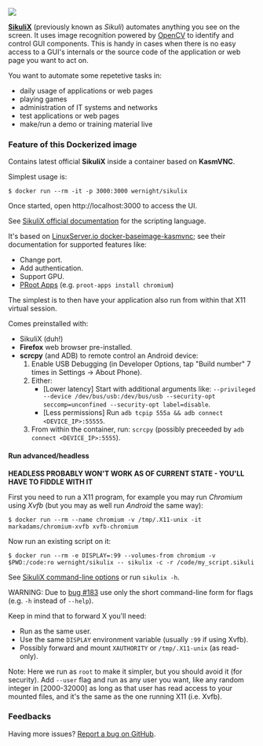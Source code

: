 [![](https://badge.imagelayers.io/wernight/sikulix:latest.svg)](https://imagelayers.io/?images=wernight/sikulix:latest 'Get your own badge on imagelayers.io')

**[SikuliX](http://www.sikulix.com/)** (previously known as *Sikuli*) automates anything you see on the screen. It uses image recognition powered by [OpenCV](http://opencv.org/) to identify and control GUI components. This is handy in cases when there is no easy access to a GUI's internals or the source code of the application or web page you want to act on.

You want to automate some repetetive tasks in:

  - daily usage of applications or web pages
  - playing games
  - administration of IT systems and networks
  - test applications or web pages
  - make/run a demo or training material live


### Feature of this Dockerized image

Contains latest official **SikuliX** inside a container based on **KasmVNC**.

Simplest usage is:

    $ docker run --rm -it -p 3000:3000 wernight/sikulix

Once started, open http://localhost:3000 to access the UI.

See [SikuliX official documentation](https://sikulix.github.io/docs) for the scripting language.

It's based on [LinuxServer.io docker-baseimage-kasmvnc](https://github.com/linuxserver/docker-baseimage-kasmvnc);
see their documentation for supported features like:

  - Change port.
  - Add authentication.
  - Support GPU.
  - [PRoot Apps](https://github.com/linuxserver/proot-apps) (e.g. `proot-apps install chromium`)

The simplest is to then have your application also run from within that X11 virtual session.

Comes preinstalled with:

  - SikuliX (duh!)
  - **Firefox** web browser pre-installed.
  - **scrcpy** (and ADB) to remote control an Android device:
     1. Enable USB Debugging (in Developer Options, tap "Build number" 7 times in Settings → About Phone).
     2. Either:
          - [Lower latency] Start with additional arguments like: `--privileged --device /dev/bus/usb:/dev/bus/usb --security-opt seccomp=unconfined --security-opt label=disable`.
          - [Less permissions] Run `adb tcpip 555a && adb connect <DEVICE_IP>:55555`.
     3. From within the container, run: `scrcpy` (possibly preceeded by `adb connect <DEVICE_IP>:5555`).

#### Run advanced/headless

**HEADLESS PROBABLY WON'T WORK AS OF CURRENT STATE - YOU'LL HAVE TO FIDDLE WITH IT**

First you need to run a X11 program, for example you may run *Chromium* using *Xvfb* (but you may as well run *Android* the same way):

    $ docker run --rm --name chromium -v /tmp/.X11-unix -it markadams/chromium-xvfb xvfb-chromium

Now run an existing script on it:

    $ docker run --rm -e DISPLAY=:99 --volumes-from chromium -v $PWD:/code:ro wernight/sikulix -- sikulix -c -r /code/my_script.sikuli

See [SikuliX command-line options](https://sikulix-2014.readthedocs.org/en/latest/faq/010-command-line.html) or run `sikulix -h`.

WARNING: Due to [bug #183](https://github.com/RaiMan/SikuliX-2014/issues/183) use only the short command-line form for flags (e.g. `-h` instead of `--help`).

Keep in mind that to forward X you'll need:

  * Run as the same user.
  * Use the same `DISPLAY` environment variable (usually `:99` if using Xvfb).
  * Possibly forward and mount `XAUTHORITY` or `/tmp/.X11-unix` (as read-only).

Note: Here we run as `root` to make it simpler, but you should avoid it (for security). Add `--user` flag and run as any user you want, like any random integer in [2000-32000] as long as that user has read access to your mounted files, and it's the same as the one running X11 (i.e. Xvfb).


### Feedbacks

Having more issues? [Report a bug on GitHub](https://github.com/wernight/docker-sikulix/issues).
